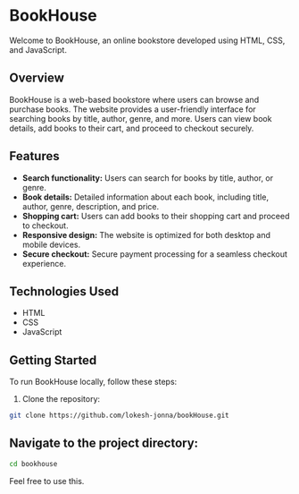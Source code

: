 # BookHouse

Welcome to BookHouse, an online bookstore developed using HTML, CSS, and JavaScript.

## Overview

BookHouse is a web-based bookstore where users can browse and purchase books. The website provides a user-friendly interface for searching books by title, author, genre, and more. Users can view book details, add books to their cart, and proceed to checkout securely.

## Features

- **Search functionality:** Users can search for books by title, author, or genre.
- **Book details:** Detailed information about each book, including title, author, genre, description, and price.
- **Shopping cart:** Users can add books to their shopping cart and proceed to checkout.
- **Responsive design:** The website is optimized for both desktop and mobile devices.
- **Secure checkout:** Secure payment processing for a seamless checkout experience.

## Technologies Used

- HTML
- CSS
- JavaScript

## Getting Started

To run BookHouse locally, follow these steps:

1. Clone the repository:

```bash
git clone https://github.com/lokesh-jonna/bookHouse.git
```

## Navigate to the project directory:
```bash
cd bookhouse
```

Feel free to use this.

